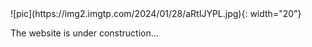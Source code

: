 <div align="left" markdown="1">
![pic](https://img2.imgtp.com/2024/01/28/aRtIJYPL.jpg){: width="20"}
</div>

The website is under construction...
